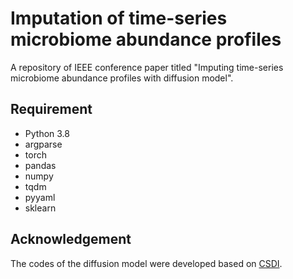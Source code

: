 # Imputation of time-series microbiome abundance profiles

A repository of IEEE conference paper titled "Imputing time-series microbiome abundance profiles with diffusion model". 

## Requirement

+ Python 3.8
+ argparse
+ torch
+ pandas
+ numpy
+ tqdm
+ pyyaml
+ sklearn

## Acknowledgement

The codes of the diffusion model were developed based on [CSDI]([https://github.com/caow13/BRITS](https://github.com/ermongroup/CSDI)https://github.com/ermongroup/CSDI).



